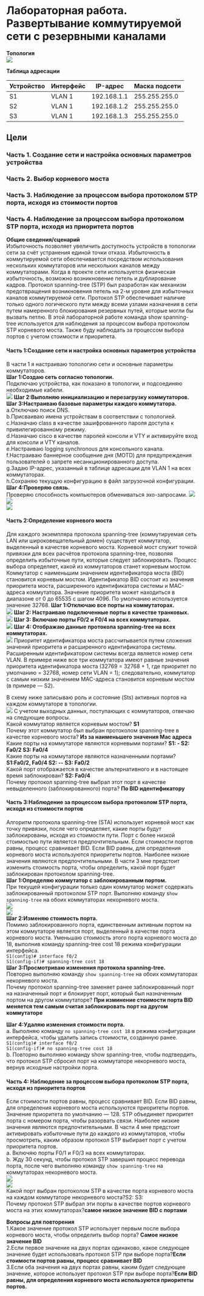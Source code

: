 # Лабораторная работа. Развертывание коммутируемой сети с резервными каналами
**Топология**  
![](1)

**Таблица адресации**  

|Устройство|Интерфейс|IP-адрес|Маска подсети|
|---|---|---|---|
|S1|VLAN 1|192.168.1.1|255.255.255.0|
|S2|VLAN 1|192.168.1.2|255.255.255.0|
|S3|VLAN 1|192.168.1.3|255.255.255.0|
## Цели
### Часть 1. Создание сети и настройка основных параметров устройства
### Часть 2. Выбор корневого моста
### Часть 3. Наблюдение за процессом выбора протоколом STP порта, исходя из стоимости портов
### Часть 4. Наблюдение за процессом выбора протоколом STP порта, исходя из приоритета портов  
**Общие сведения/сценарий**  
Избыточность позволяет увеличить доступность устройств в топологии сети за счёт устранения единой точки отказа. Избыточность в коммутируемой сети обеспечивается посредством использования нескольких коммутаторов или нескольких каналов между коммутаторами. Когда в проекте сети используется физическая избыточность, возможно возникновение петель и дублирование кадров.
Протокол spanning-tree (STP) был разработан как механизм предотвращения возникновения петель на 2-м уровне для избыточных каналов коммутируемой сети. Протокол STP обеспечивает наличие только одного логического пути между всеми узлами назначения в сети путем намеренного блокирования резервных путей, которые могли бы вызвать петлю.
В этой лабораторной работе команда show spanning-tree используется для наблюдения за процессом выбора протоколом STP корневого моста. Также буду наблюдать за процессом выбора портов с учетом стоимости и приоритета.  

#### Часть 1:Создание сети и настройка основных параметров устройства
В части 1 я настраиваю топологию сети и основные параметры коммутаторов.  
**Шаг 1:Создаю сеть согласно топологии.**  
Подключаю устройства, как показано в топологии, и подсоединяю необходимые кабели.  
![](2)
**Шаг 2:Выполняю инициализацию и перезагрузку коммутаторов.**  
**Шаг 3:Настраиваю базовые параметры каждого коммутатора.**  
a.Отключаю поиск DNS.  
b.Присваиваю имена устройствам в соответствии с топологией.  
c.Назначаю class в качестве зашифрованного пароля доступа к привилегированному режиму.  
d.Назначаю cisco в качестве паролей консоли и VTY и активируйте вход для консоли и VTY каналов.  
e.Настраиваю logging synchronous для консольного канала.  
f.Настраиваю баннерное сообщение дня (MOTD) для предупреждения пользователей о запрете несанкционированного доступа.  
g.Задаю IP-адрес, указанный в таблице адресации для VLAN 1 на всех коммутаторах.  
h.Сохраняю текущую конфигурацию в файл загрузочной конфигурации.  
**Шаг 4:Проверяю связь.**  
Проверяю способность компьютеров обмениваться эхо-запросами.
![](2)  
![](2)  
![](2)  
#### Часть 2:Определение корневого моста
Для каждого экземпляра протокола spanning-tree (коммутируемая сеть LAN или широковещательный домен) существует коммутатор, выделенный в качестве корневого моста. Корневой мост служит точкой привязки для всех расчётов протокола spanning-tree, позволяя определить избыточные пути, которые следует заблокировать.
Процесс выбора определяет, какой из коммутаторов станет корневым мостом. Коммутатор с наименьшим значением идентификатора моста (BID) становится корневым мостом. Идентификатор BID состоит из значения приоритета моста, расширенного идентификатора системы и MAC-адреса коммутатора. Значение приоритета может находиться в диапазоне от 0 до 65535 с шагом 4096. По умолчанию используется значение 32768.
**Шаг 1:Отключаю все порты на коммутаторах.**  
![](2)
**Шаг 2:	Настраиваю подключенные порты в качестве транковых.**  
![](2)
**Шаг 3:	Включаю порты F0/2 и F0/4 на всех коммутаторах.**  
![](2)
**Шаг 4:	Отображаю данные протокола spanning-tree на всех коммутаторах.**  
![](2)
Приоритет идентификатора моста рассчитывается путем сложения значений приоритета и расширенного идентификатора системы. Расширенным идентификатором системы всегда является номер сети VLAN. В примере ниже все три коммутатора имеют равные значения приоритета идентификатора моста (32769 = 32768 + 1, где приоритет по умолчанию = 32768, номер сети VLAN = 1); следовательно, коммутатор с самым низким значением MAC-адреса становится корневым мостом (в примере — S2).  

В схему ниже записываю роль и состояние (Sts) активных портов на каждом коммутаторе в топологии.  
![](2)
С учетом выходных данных, поступающих с коммутаторов, отвечаю на следующие вопросы.  
Какой коммутатор является корневым мостом? **S1**  
Почему этот коммутатор был выбран протоколом spanning-tree в качестве корневого моста?
**Из за наименьшего значения Mac адреса**  
Какие порты на коммутаторе являются корневыми портами? **S1: -   S2: Fa0/2 S3: Fa0/4**  
Какие порты на коммутаторе являются назначенными портами? **S1:Fa0/2, Fa0/4  S2: -- S3: Fa0/2**  
Какой порт отображается в качестве альтернативного и в настоящее время заблокирован? **S2: Fa0/4**  
Почему протокол spanning-tree выбрал этот порт в качестве невыделенного (заблокированного) порта?
**По BID идентификатору**  
#### Часть 3:Наблюдение за процессом выбора протоколом STP порта, исходя из стоимости портов
Алгоритм протокола spanning-tree (STA) использует корневой мост как точку привязки, после чего определяет, какие порты будут заблокированы, исходя из стоимости пути. Порт с более низкой стоимостью пути является предпочтительным. Если стоимости портов равны, процесс сравнивает BID. Если BID равны, для определения корневого моста используются приоритеты портов. Наиболее низкие значения являются предпочтительными. В части 3 мне предстоит изменить стоимость порта, чтобы определить, какой порт будет заблокирован протоколом spanning-tree.  
**Шаг 1:Определяю коммутатор с заблокированным портом.**  
При текущей конфигурации только один коммутатор может содержать заблокированный протоколом STP порт. Выполняю команду s`how spanning-tree` на обоих коммутаторах некорневого моста.  
![](2)  
![](2)  
**Шаг 2:Изменяю стоимость порта.**  
Помимо заблокированного порта, единственным активным портом на этом коммутаторе является порт, выделенный в качестве порта корневого моста. Уменьшаю стоимость этого порта корневого моста до 18, выполнив команду spanning-tree cost 18 режима конфигурации интерфейса.  
`S1(config)# interface f0/2`  
`S1(config-if)# spanning-tree cost 18`  
**Шаг 3:Просмотриваю изменения протокола spanning-tree.**  
Повторно выполняю команду `show spanning-tree` на обоих коммутаторах некорневого моста.  
Почему протокол spanning-tree заменяет ранее заблокированный порт на назначенный порт и блокирует порт, который был назначенным портом на другом коммутаторе? **При изминение стоимости порта BID меняется тем самым считая заблокировать порт на другом коммутаторе**  

**Шаг 4:Удаляю изменения стоимости порта.**  
a.	Выполняю команду `no spanning-tree cost 18` в режима конфигурации интерфейса, чтобы удалить запись стоимости, созданную ранее.  
`S1(config)# interface f0/2`  
`S1(config-if)# no spanning-tree cost 18`  
b.	Повторно выполняю команду show spanning-tree, чтобы подтвердить, что протокол STP сбросил порт на коммутаторе некорневого моста, вернув исходные настройки порта.  
#### Часть 4:	Наблюдение за процессом выбора протоколом STP порта, исходя из приоритета портов
Если стоимости портов равны, процесс сравнивает BID. Если BID равны, для определения корневого моста используются приоритеты портов. Значение приоритета по умолчанию — 128. STP объединяет приоритет порта с номером порта, чтобы разорвать связи. Наиболее низкие значения являются предпочтительными. В части 4 мне предстоит активировать избыточные пути до каждого из коммутаторов, чтобы просмотреть, каким образом протокол STP выбирает порт с учетом приоритета портов.  
a.	Включяю порты F0/1 и F0/3 на всех коммутаторах.  
b.	Жду 30 секунд, чтобы протокол STP завершил процесс перевода порта, после чего выполняю команду `show spanning-tree` на коммутаторах некорневого моста.  
![](2)  
![](2)  
Какой порт выбран протоколом STP в качестве порта корневого моста на каждом коммутаторе некорневого моста?S2: S3:  
Почему протокол STP выбрал эти порты в качестве портов корневого моста на этих коммутаторах?**самое низкое значение BID c портами**  

**Вопросы для повторения**  
1.Какое значение протокол STP использует первым после выбора корневого моста, чтобы определить выбор порта? **Самое низкое значение BID**  
2.Если первое значение на двух портах одинаково, какое следующее значение будет использовать протокол STP при выборе порта?**Если стоимости портов равны, процесс сравнивает BID**  
3.Если оба значения на двух портах равны, каким будет следующее значение, которое использует протокол STP при выборе порта?**Если BID равны, для определения корневого моста используются приоритеты портов.**  

